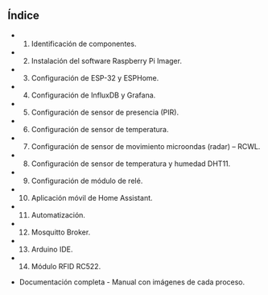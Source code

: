 ## Índice ##

- 1. Identificación de componentes.
- 2. Instalación del software Raspberry Pi Imager.
- 3. Configuración de ESP-32 y ESPHome.
- 4. Configuración de InfluxDB y Grafana.
- 5. Configuración de sensor de presencia (PIR).
- 6. Configuración de sensor de temperatura.
- 7. Configuración de sensor de movimiento microondas (radar) – RCWL.
- 8. Configuración de sensor de temperatura y humedad DHT11.
- 9. Configuración de módulo de relé.
- 10. Aplicación móvil de Home Assistant.
- 11. Automatización.
- 12. Mosquitto Broker.
- 13. Arduino IDE.
- 14. Módulo RFID RC522.

* Documentación completa - Manual con imágenes de cada proceso.